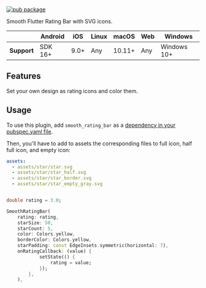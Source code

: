 <!--
This README describes the package. If you publish this package to pub.dev,
this README's contents appear on the landing page for your package.

For information about how to write a good package README, see the guide for
[writing package pages](https://dart.dev/guides/libraries/writing-package-pages).

For general information about developing packages, see the Dart guide for
[creating packages](https://dart.dev/guides/libraries/create-library-packages)
and the Flutter guide for
[developing packages and plugins](https://flutter.dev/developing-packages).
-->

[![pub package](https://img.shields.io/pub/v/smooth_rating_bar.svg)](https://pub.dev/packages/smooth_rating_bar)

Smooth Flutter Rating Bar with SVG icons.

|             | Android | iOS  | Linux | macOS  | Web | Windows     |
| ----------- | ------- | ---- | ----- | ------ | --- | ----------- |
| **Support** | SDK 16+ | 9.0+ | Any   | 10.11+ | Any | Windows 10+ |

## Features

Set your own design as rating icons and color them.

## Usage

To use this plugin, add `smooth_rating_bar` as a [dependency in your pubspec.yaml file](https://flutter.dev/platform-plugins/).

Then, you'll have to add to assets the corresponding files to full icon, half full icon, and empty icon:

```yaml
assets:
  - assets/star/star.svg
  - assets/star/star_half.svg
  - assets/star/star_border.svg
  - assets/star/star_empty_gray.svg
```

```dart

double rating = 3.0;

SmoothRatingBar(
    rating: rating,
    starSize: 50,
    starCount: 5,
    color: Colors.yellow,
    borderColor: Colors.yellow,
    starPadding: const EdgeInsets.symmetric(horizontal: 7),
    onRatingCallback: (value) {
            setState(() {
                rating = value;
            });
        },
    ),
```
